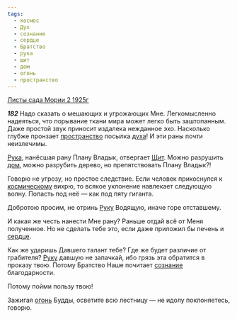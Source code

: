 ```yaml
---
tags:
  - космос
  - Дух
  - сознание
  - сердце
  - Братство
  - рука
  - щит
  - дом
  - огонь
  - пространство
---
```


[Листы сада Мории 2 1925г](/agni/1925)

___182___
Надо сказать о мешающих и угрожающих Мне. Легкомысленно надеяться, что порывание ткани мира может легко быть заштопанным. Даже простой звук приносит издалека нежданное эхо. Насколько глубже пронзает [пространство](/tag/#пространство) посылка [духа](/tag/#Дух)! И эти раны почти неизлечимы.   

[Рука](/tag/#рука), нанёсшая рану Плану Владык, отвергает [Щит](/tag/#щит). Можно разрушить [дом](/tag/#дом), можно разрубить дерево, но препятствовать Плану Владык?!   

Говорю не угрозу, но простое следствие. Если человек прикоснулся к [космическому](/tag/#космос) вихрю, то всякое уклонение навлекает следующую волну. Попасть под неё — как под пяту гиганта.   

Добротою просим, не отринь [Руку](/tag/#рука) Водящую, иначе горе отставшему.   

И какая же честь нанести Мне рану? Раньше отдай всё от Меня полученное. Но не сделать тебе это, если даже приложил бы печень и [сердце](/tag/#сердце).   

Как же ударишь Давшего талант тебе? Где же будет различие от грабителя? [Руку](/tag/#рука) давшую не запачкай, ибо грязь эта обратится в проказу твою. Потому Братство Наше почитает [сознание](/tag/#сознание) благодарности.   

Потому пойми пользу твою!   

Зажигая [огонь](/tag/#огонь) Будды, осветите всю лестницу — не идолу поклоняетесь, говорю.   

